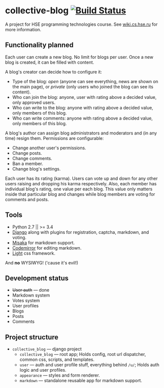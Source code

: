 # collective-blog [![Build Status](https://travis-ci.org/AmatanHead/collective-blog.svg?branch=master)](https://travis-ci.org/AmatanHead/collective-blog)

A project for HSE programming technologies course. See [wiki.cs.hse.ru](http://wiki.cs.hse.ru/Проектная_работа_2_курс_(2016)#.D0.9F.D1.80.D0.BE.D0.B5.D0.BA.D1.82:_.D0.9A.D0.BE.D0.BB.D0.BB.D0.B5.D0.BA.D1.82.D0.B8.D0.B2.D0.BD.D1.8B.D0.B9_.D0.B1.D0.BB.D0.BE.D0.B3_.28.D0.94..D0.91.D1.83.D1.80.D0.BC.D0.B8.D1.81.D1.82.D1.80.D0.BE.D0.B2.29) for more information.

## Functionality planned

Each user can create a new blog. No limit for blogs per user. Once a new blog is created, it can be filled with content.

A blog's creator can decide how to configure it:
* Type of the blog: *open* (anyone can see everything, news are shown on the main page), or *private* (only users who joined the blog can see its content).
* Who can join the blog: anyone, user with rating above a decided value, only approved users.
* Who can write to the blog: anyone with rating above a decided value, only members of this blog.
* Who can write comments: anyone with rating above a decided value, only members of this blog.

A blog's author can assign blog administrators and moderators and (in any time) resign them.
Permissions are configurable:
* Change another user's permissions.
* Change posts.
* Change comments.
* Ban a member.
* Change blog's settings.

Each user has its rating (karma). Users can vote up and down for any other users raising and dropping his karma respectively. Also, each member has individual blog's rating, one value per each blog. This value only matters inside that particular blog and changes while blog members are voting for comments and posts.


## Tools

* Python 2.7 || >= 3.4
* [Django](https://www.djangoproject.com) along with plugins for registration, captcha, markdown, and voting.
* [Misaka](https://github.com/FSX/misaka) for markdown support.
* [Codemirror](https://eloquentjavascript.net) for editing markdown.
* [Light](https://github.com/AmatanHead/light) css framework.

And **no** WYSIWYG! ('cause it's evil!)


## Development status

* <s>User auth</s> — done
* Markdown system
* Votes system
* User profiles
* Blogs
* Posts
* Comments


## Project structure

* `collective_blog` — django project
  * `collective_blog` — root app; Holds config, root url dispatcher, common css, scripts, and templates.
  * `user` — auth and user profile stuff, everything behind `/u/`; Holds auth logic and user profiles.
  * `appearance` — styles and form renderer.
  * `markdown` — standalone reusable app for markdown support.
